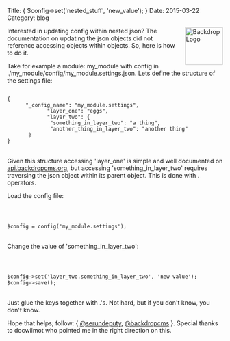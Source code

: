 Title: { $config->set('nested_stuff', 'new_value'); }
Date: 2015-03-22
Category: blog


<img src="https://backdropcms.org/files/inline-images/Drop.png" width="88"  alt="Backdrop Logo" style="float: right; margin-left: 10px; margin-bottom: 10px;" />
<p>
Interested in updating <span class="inline-code">config</span> within nested <span class="inline-code">json</span>?  The documentation on updating the json objects did not reference accessing objects within objects.  So, here is how to do it.
</p>
<p>
Take for example a module: <span class="inline-code">my_module</span> with config in <span class="inline-code">./my_module/config/my_module.settings.json</span>.  Lets define the structure of the settings file:
<div class="my-code">
<code>
{
  &nbsp;&nbsp;  "_config_name": "my_module.settings",
        &nbsp;&nbsp;&nbsp;&nbsp; "layer_one": "eggs",
        &nbsp;&nbsp;&nbsp;&nbsp; "layer_two": {
        &nbsp;&nbsp;&nbsp;&nbsp;&nbsp;&nbsp;"something_in_layer_two": "a thing",
        &nbsp;&nbsp;&nbsp;&nbsp;&nbsp;&nbsp;"another_thing_in_layer_two": "another thing"
     &nbsp;&nbsp;}
}
</code>
</div>
</p>
<p>
<br />
Given this structure accessing <span class="inline-code">'layer_one'</span> is simple and well documented on <a href="https://api.backdropcms.org/converting-modules-from-drupal">api.backdropcms.org</a>, but accessing <span class="inline-code">'something_in_layer_two'</span> requires traversing the <span class="inline-code">json</span> object within its parent object.  This is done with <span class="inline-code">.</span> operators.
</p>
<p>
Load the config file:
<div class="my-code">
<code>

$config = config('my_module.settings');
</code>
</div>
</p>
<p>
<br />
Change the value of <span class="inline-code">'something_in_layer_two'</span>:
<div class="my-code">
<code>

$config->set('layer_two.something_in_layer_two', 'new value');
$config->save();
</code>
</div>
</p>
<p>
<br />
Just glue the <span class="inline-code">keys</span> together with <span class="inline-code">.</span>'s.  Not hard, but if you don't know, you don't know.
</p>
<p>
Hope that helps; follow: { <a href="https://twitter.com/serundeputy">@serundeputy</a>, <a href="https://twitter.com/backdropcms">@backdropcms</a> }. Special thanks to docwilmot who pointed me in the right direction on this.
</p>
